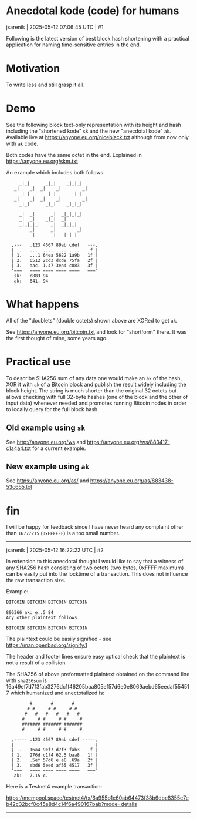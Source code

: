 # Anecdotal kode (code) for humans

jsarenik | 2025-05-12 07:06:45 UTC | #1

Following is the latest version of best block hash shortening with a practical application for naming time-sensitive entries in the end.

# Motivation

To write less and still grasp it all.

# Demo

See the following block text-only representation with its height and hash including the "shortened kode" `sk` and the new "anecdotal kode" `ak`. Available live at 
https://anyone.eu.org/niceblack.txt although from now only with `ak` code.

Both codes have the same octet in the end. Explained in https://anyone.eu.org/skm.txt

An example which includes both follows:

```
     _|_|      _|_|    _|_|_|    
   _|    _|  _|    _|        _|  
     _|_|      _|_|      _|_|    
   _|    _|  _|    _|        _|  
     _|_|      _|_|    _|_|_|    

     _|  _|      _|  _|_|_|_|  
     _|  _|    _|_|  _|        
     _|_|_|_|    _|  _|_|_|    
         _|      _|        _|  
         _|      _|  _|_|_|    

  ,---   .123 4567 89ab cdef   ---,
  | ..   .... .... .... ....   .f |
  | 1.   ...1 64ea 5622 1a9b   1f |
  | 2.   6512 2cd3 dcd9 75fa   2f |
  | 3.   aac. 1.47 3ea4 c883   3f |
  '===   ==== ==== ==== ====   ==='
   sk:   c883 94
   ak:   841. 94
```

# What happens

All of the "doublets" (double octets) shown above are XORed to get `ak`.

See https://anyone.eu.org/bitcoin.txt and look for "shortform" there. It was the first thought of mine, some years ago.

# Practical use

To describe SHA256 sum of any data one would make an `ak` of the hash, XOR it with `ak` of a Bitcoin block and publish the result widely including the block height. The string is much shorter than the original 32 octets but allows checking with full 32-byte hashes (one of the block and the other of input data) whenever needed and promotes running Bitcoin nodes in order to locally query for the full block hash. 

## Old example using `sk`

See http://anyone.eu.org/ws and https://anyone.eu.org/ws/883417-c1a4a4.txt for a current example.

## New example using `ak`

See https://anyone.eu.org/as/ and https://anyone.eu.org/as/883438-53c655.txt

# fin

I will be happy for feedback since I have never heard any complaint other than `16777215` (`0xFFFFFF`) is a too small number.

-------------------------

jsarenik | 2025-05-12 16:22:22 UTC | #2

In extension to this anecdotal thought I would like to say that a witness of any SHA256 hash consisting of two octets (two bytes, 0xFFFF maximum) can be easily put into the locktime of a transaction. This does not influence the raw transaction size.

Example:

```
BITCOIN BITCOIN BITCOIN BITCOIN

896366 ak: e..5 84
Any other plaintext follows

BITCOIN BITCOIN BITCOIN BITCOIN
```

The plaintext could be easily signified - see https://man.openbsd.org/signify.1

The header and footer lines ensure easy optical check that the plaintext is not a result of a collision.

The SHA256 of above preformatted plaintext obtained on the command line with `sha256sum` is 16a49ef7d7f3fab3276dc1f46205baa805ef57d6e0e8069aebd65eedaf554517 which humanized and anectotalized is:

```
         #       #       #
        # #     # #     # #
       #   #   #   #   #   #
      #     # #     # #     #
      ####### ####### #######
      #     # #     # #     #

  ,----- .123 4567 89ab cdef -----,
  |                               |
  | ..   16a4 9ef7 d7f3 fab3   .f |
  | 1.   276d c1f4 62.5 baa8   1f |
  | 2.   .5ef 57d6 e.e8 .69a   2f |
  | 3.   ebd6 5eed af55 4517   3f |
  '===   ==== ==== ==== ====   ==='
   ak:   7.15 c.
```

Here is a Testnet4 example transaction:

https://mempool.space/testnet4/tx/6a955b1e60ab64473f38b6dbc8355e7eb42c32bcf0c45e8d4c14f6a490167bab?mode=details

-------------------------

